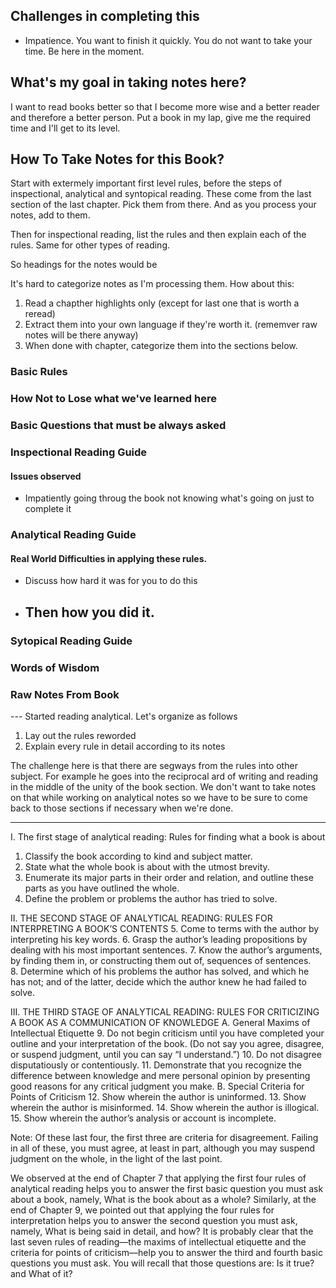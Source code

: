 ## Challenges in completing this

* Impatience. You want to finish it quickly. You do not want to take your time. Be here in the moment.

## What's my goal in taking notes here?
I want to read books better so that I become more wise and a better reader and therefore a better person. Put a book in my lap, give me the required time and I'll get to its level.

## How To Take Notes for this Book?

Start with extermely important first level rules, before the steps of inspectional, analytical and syntopical reading. These come from the last section of the last chapter. Pick them from there. And as you process your notes, add to them.

Then for inspectional reading, list the rules and then explain each of the rules. Same for other types of reading.

So headings for the notes would be

It's hard to categorize notes as I'm processing them. How about this:
1. Read a chapther highlights only (except for last one that is worth a reread)
2. Extract them into your own language if they're worth it. (rememver raw notes will be there anyway)
3. When done with chapter, categorize them into the sections below.

### Basic Rules
### How Not to Lose what we've learned here
### Basic Questions that must be always asked
### Inspectional Reading Guide
#### Issues observed
   - Impatiently going throug the book not knowing what's going on just to complete it
### Analytical Reading Guide
#### Real World Difficulties in applying these rules.
  - Discuss how hard it was for you to do this
  - Then how you did it.
    -
### Sytopical Reading Guide

### Words of Wisdom
### Raw Notes From Book


--- Started reading analytical. Let's organize as follows
1. Lay out the rules reworded
2. Explain every rule in detail according to its notes

The challenge here is that there are segways from the rules into other subject. For example he goes into the reciprocal ard of writing and reading in the middle of the unity of the book section. We don't want to take notes on that while working on analytical notes so we have to be sure to come back to those sections if necessary when we're done.

---

I. The first stage of analytical reading: Rules for finding what a book is about

1. Classify the book according to kind and subject matter.
2. State what the whole book is about with the utmost brevity.
3. Enumerate its major parts in their order and relation, and outline these parts as you have outlined the whole.
4. Define the problem or problems the author has tried to solve.

II. THE SECOND STAGE OF ANALYTICAL READING: RULES FOR INTERPRETING A BOOK’S CONTENTS
5. Come to terms with the author by interpreting his key words.
6. Grasp the author’s leading propositions by dealing with his most important sentences.
7. Know the author’s arguments, by finding them in, or constructing them out of, sequences of sentences.
8. Determine which of his problems the author has solved, and which he has not; and of the latter, decide which the author knew he had failed to solve.

III. THE THIRD STAGE OF ANALYTICAL READING: RULES FOR CRITICIZING A BOOK AS A COMMUNICATION OF KNOWLEDGE A. General Maxims of Intellectual Etiquette
9. Do not begin criticism until you have completed your outline and your interpretation of the book. (Do not say you agree, disagree, or suspend judgment, until you can say “I understand.”)
10. Do not disagree disputatiously or contentiously.
11. Demonstrate that you recognize the difference between knowledge and mere personal opinion by presenting good reasons for any critical judgment you make. B. Special Criteria for Points of Criticism
12. Show wherein the author is uninformed.
13. Show wherein the author is misinformed.
14. Show wherein the author is illogical.
15. Show wherein the author’s analysis or account is incomplete.

Note: Of these last four, the first three are criteria for disagreement. Failing in all of these, you must agree, at least in part, although you may suspend judgment on the whole, in the light of the last point.

We observed at the end of Chapter 7 that applying the first four rules of analytical reading helps you to answer the first basic question you must ask about a book, namely, What is the book about as a whole? Similarly, at the end of Chapter 9, we pointed out that applying the four rules for interpretation helps you to answer the second question you must ask, namely, What is being said in detail, and how? It is probably clear that the last seven rules of reading—the maxims of intellectual etiquette and the criteria for points of criticism—help you to answer the third and fourth basic questions you must ask. You will recall that those questions are: Is it true? and What of it?
